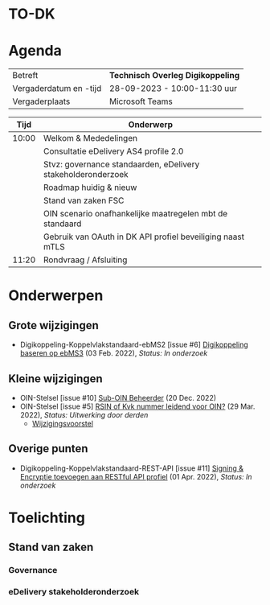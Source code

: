 # TO-DK

# Agenda

|  |   |
|------------------------|-------------------------------------| 
| Betreft  | **Technisch Overleg Digikoppeling** |
| Vergaderdatum en -tijd | 28-09-2023 - 10:00-11:30 uur  |
| Vergaderplaats  | Microsoft Teams |


| Tijd | Onderwerp |
| --- | --- |
| 10:00 | Welkom & Mededelingen        |    
|  | Consultatie eDelivery AS4 profile 2.0                        | 
|  | Stvz: governance standaarden, eDelivery stakeholderonderzoek |
|  | Roadmap huidig & nieuw |
|  | Stand van zaken FSC |
|  | OIN scenario onafhankelijke maatregelen mbt de standaard |
|  | Gebruik van OAuth in DK API profiel beveiliging naast mTLS |  
| 11:20 | Rondvraag / Afsluiting |

# Onderwerpen

## Grote wijzigingen
* Digikoppeling-Koppelvlakstandaard-ebMS2 [issue #6] [Digikoppeling baseren op ebMS3](https://github.com/Logius-standaarden/Digikoppeling-Koppelvlakstandaard-ebMS2/issues/6) (03 Feb. 2022), _Status: In onderzoek_

## Kleine wijzigingen
* OIN-Stelsel [issue #10] [Sub-OIN Beheerder](https://github.com/Logius-standaarden/OIN-Stelsel/issues/10) (20 Dec. 2022)
* OIN-Stelsel [issue #5] [RSIN of Kvk nummer leidend voor OIN?](https://github.com/Logius-standaarden/OIN-Stelsel/issues/5) (29 Mar. 2022), _Status: Uitwerking door derden_
  * [Wijzigingsvoorstel](https://github.com//Logius-standaarden/OIN-Stelsel/pull/7/files)

## Overige punten
* Digikoppeling-Koppelvlakstandaard-REST-API [issue #11] [Signing & Encryptie toevoegen aan RESTful API profiel](https://github.com/Logius-standaarden/Digikoppeling-Koppelvlakstandaard-REST-API/issues/11) (01 Apr. 2022), _Status: In onderzoek_

# Toelichting


## Stand van zaken

### Governance

### eDelivery stakeholderonderzoek
